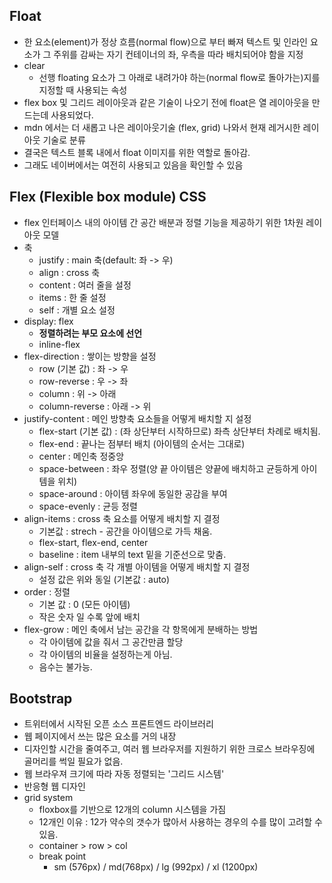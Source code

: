 ## Float

* 한 요소(element)가 정상 흐름(normal flow)으로 부터 빠져 텍스트 및 인라인 요소가 그 주위를 감싸는 자기 컨테이너의 좌, 우측을 따라 배치되어야 함을 지정
* clear
  * 선행 floating 요소가 그 아래로 내려가야 하는(normal flow로 돌아가는)지를 지정할 때 사용되는 속성
* flex box 및 그리드 레이아웃과 같은 기술이 나오기 전에 float은 열 레이아웃을 만드는데 사용되었다.
* mdn 에서는 더 새롭고 나은 레이아웃기술 (flex, grid) 나와서 현재 레거시한 레이아웃 기술로 분류
* 결국은 텍스트 블록 내에서 float 이미지를 위한 역할로 돌아감.
* 그래도 네이버에서는 여전히 사용되고 있음을 확인할 수 있음





## Flex (Flexible box module) CSS

* flex 인터페이스 내의 아이템 간 공간 배분과 정렬 기능을 제공하기 위한 1차원 레이아웃 모델
* 축
  * justify : main 축(default: 좌 -> 우)
  * align : cross 축
  * content : 여러 줄을 설정
  * items : 한 줄 설정
  * self : 개별 요소 설정
* display: flex
  * __정렬하려는 부모 요소에 선언__
  * inline-flex
* flex-direction : 쌓이는 방향을 설정
  * row (기본 값) : 좌 -> 우
  * row-reverse : 우 -> 좌
  * column : 위 -> 아래
  * column-reverse : 아래 -> 위
* justify-content : 메인 방향축 요소들을 어떻게 배치할 지 설정
  * flex-start (기본 값) : (좌 상단부터 시작하므로) 좌측 상단부터 차례로 배치됨.
  * flex-end : 끝나는 점부터 배치 (아이템의 순서는 그대로)
  * center : 메인축 정중앙
  * space-between : 좌우 정렬(양 끝 아이템은 양끝에 배치하고 균등하게 아이템을 위치)
  * space-around : 아이템 좌우에 동일한 공감을 부여
  * space-evenly : 균등 정렬
* align-items : cross 축 요소를 어떻게 배치할 지 결정
  * 기본값 : strech - 공간을 아이템으로 가득 채움.
  * flex-start, flex-end, center
  * baseline : item 내부의 text 밑을 기준선으로 맞춤.
* align-self : cross 축 각 개별 아이템을 어떻게 배치할 지 결정
  * 설정 값은 위와 동일 (기본값 :  auto)
* order : 정렬
  * 기본 값 : 0 (모든 아이템)
  * 작은 숫자 일 수록 앞에 배치
* flex-grow : 메인 축에서 남는 공간을 각 항목에게 분배하는 방법
  * 각 아이템에 값을 줘서 그 공간만큼 할당
  * 각 아이템의 비율을 설정하는게 아님.
  * 음수는 불가능.





## Bootstrap

* 트위터에서 시작된 오픈 소스 프론트엔드 라이브러리
* 웹 페이지에서 쓰는 많은 요소를 거의 내장
* 디자인할 시간을 줄여주고, 여러 웹 브라우저를 지원하기 위한 크로스 브라우징에 골머리를 썩일 필요가 없음.
* 웹 브라우져 크기에 따라 자동 정렬되는 '그리드 시스템'
* 반응형 웹 디자인
* grid system
  * floxbox를 기반으로 12개의 column 시스템을 가짐
  * 12개인 이유 : 12가 약수의 갯수가 많아서 사용하는 경우의 수를 많이 고려할 수 있음.
  * container > row > col
  * break point
    * sm (576px) / md(768px) / lg (992px) / xl (1200px)